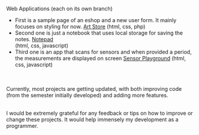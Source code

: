 
Web Applications (each on its own branch)

  - First is a sample page of an eshop and a new user form. It mainly focuses on styling for now. [Art Store](../../tree/art-store-front-end) (html, css, php)
  - Second one is just a notebook that uses local storage for saving the notes. [Notepad](../../tree/note-pad) <br> (html, css, javascript)
  - Third one is an app that scans for sensors and when provided a period, the measurements are displayed on screen [Sensor Playground](../../tree/sensors) (html, css, javascript)

<br><br>
Currently, most projects are getting updated, with both improving code (from the semester initially developed) and adding more features.

<br>
I would be extremely grateful for any feedback or tips on how to improve or change these projects. It would help immensely my development as a programmer. 

 
